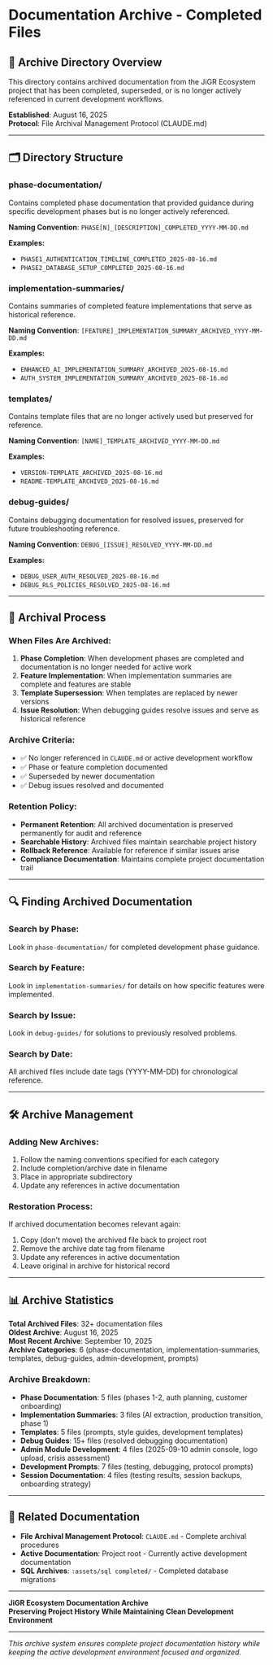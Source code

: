 # Documentation Archive - Completed Files

## 📁 Archive Directory Overview

This directory contains archived documentation from the JiGR Ecosystem project that has been completed, superseded, or is no longer actively referenced in current development workflows.

**Established**: August 16, 2025  
**Protocol**: File Archival Management Protocol (CLAUDE.md)

---

## 🗂️ Directory Structure

### **phase-documentation/**
Contains completed phase documentation that provided guidance during specific development phases but is no longer actively referenced.

**Naming Convention**: `PHASE[N]_[DESCRIPTION]_COMPLETED_YYYY-MM-DD.md`

**Examples:**
- `PHASE1_AUTHENTICATION_TIMELINE_COMPLETED_2025-08-16.md`
- `PHASE2_DATABASE_SETUP_COMPLETED_2025-08-16.md`

### **implementation-summaries/**
Contains summaries of completed feature implementations that serve as historical reference.

**Naming Convention**: `[FEATURE]_IMPLEMENTATION_SUMMARY_ARCHIVED_YYYY-MM-DD.md`

**Examples:**
- `ENHANCED_AI_IMPLEMENTATION_SUMMARY_ARCHIVED_2025-08-16.md`
- `AUTH_SYSTEM_IMPLEMENTATION_SUMMARY_ARCHIVED_2025-08-16.md`

### **templates/**
Contains template files that are no longer actively used but preserved for reference.

**Naming Convention**: `[NAME]_TEMPLATE_ARCHIVED_YYYY-MM-DD.md`

**Examples:**
- `VERSION-TEMPLATE_ARCHIVED_2025-08-16.md`
- `README-TEMPLATE_ARCHIVED_2025-08-16.md`

### **debug-guides/**
Contains debugging documentation for resolved issues, preserved for future troubleshooting reference.

**Naming Convention**: `DEBUG_[ISSUE]_RESOLVED_YYYY-MM-DD.md`

**Examples:**
- `DEBUG_USER_AUTH_RESOLVED_2025-08-16.md`
- `DEBUG_RLS_POLICIES_RESOLVED_2025-08-16.md`

---

## 🔄 Archival Process

### **When Files Are Archived:**
1. **Phase Completion**: When development phases are completed and documentation is no longer needed for active work
2. **Feature Implementation**: When implementation summaries are complete and features are stable
3. **Template Supersession**: When templates are replaced by newer versions
4. **Issue Resolution**: When debugging guides resolve issues and serve as historical reference

### **Archive Criteria:**
- ✅ No longer referenced in `CLAUDE.md` or active development workflow
- ✅ Phase or feature completion documented
- ✅ Superseded by newer documentation
- ✅ Debug issues resolved and documented

### **Retention Policy:**
- **Permanent Retention**: All archived documentation is preserved permanently for audit and reference
- **Searchable History**: Archived files maintain searchable project history
- **Rollback Reference**: Available for reference if similar issues arise
- **Compliance Documentation**: Maintains complete project documentation trail

---

## 🔍 Finding Archived Documentation

### **Search by Phase:**
Look in `phase-documentation/` for completed development phase guidance.

### **Search by Feature:**
Look in `implementation-summaries/` for details on how specific features were implemented.

### **Search by Issue:**
Look in `debug-guides/` for solutions to previously resolved problems.

### **Search by Date:**
All archived files include date tags (YYYY-MM-DD) for chronological reference.

---

## 🛠️ Archive Management

### **Adding New Archives:**
1. Follow the naming conventions specified for each category
2. Include completion/archive date in filename
3. Place in appropriate subdirectory
4. Update any references in active documentation

### **Restoration Process:**
If archived documentation becomes relevant again:
1. Copy (don't move) the archived file back to project root
2. Remove the archive date tag from filename
3. Update any references in active documentation
4. Leave original in archive for historical record

---

## 📊 Archive Statistics

**Total Archived Files**: 32+ documentation files  
**Oldest Archive**: August 16, 2025  
**Most Recent Archive**: September 10, 2025  
**Archive Categories**: 6 (phase-documentation, implementation-summaries, templates, debug-guides, admin-development, prompts)

### Archive Breakdown:
- **Phase Documentation**: 5 files (phases 1-2, auth planning, customer onboarding)
- **Implementation Summaries**: 3 files (AI extraction, production transition, phase 1)
- **Templates**: 5 files (prompts, style guides, development templates)
- **Debug Guides**: 15+ files (resolved debugging documentation)
- **Admin Module Development**: 4 files (2025-09-10 admin console, logo upload, crisis assessment)
- **Development Prompts**: 7 files (testing, debugging, protocol prompts)
- **Session Documentation**: 4 files (testing results, session backups, onboarding strategy)

---

## 🔗 Related Documentation

- **File Archival Management Protocol**: `CLAUDE.md` - Complete archival procedures
- **Active Documentation**: Project root - Currently active development documentation  
- **SQL Archives**: `:assets/sql completed/` - Completed database migrations

---

**JiGR Ecosystem Documentation Archive**  
**Preserving Project History While Maintaining Clean Development Environment**

---

*This archive system ensures complete project documentation history while keeping the active development environment focused and organized.*